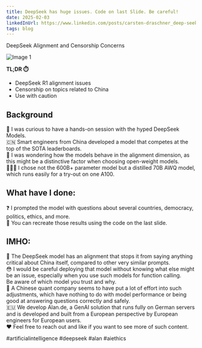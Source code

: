 ```yaml
---
title: DeepSeek has huge issues. Code on last Slide. Be careful!
date: 2025-02-03
linkedInUrl: https://www.linkedin.com/posts/carsten-draschner_deep-seek-model-issues-code-on-last-slide-activity-7289957083297325056-Wtfo?utm_source=share&utm_medium=member_desktop
tags: blog
---
```


DeepSeek Alignment and Censorship Concerns

![Image 1](/img/blog_images/deepseekvllm.png)

**TL;DR ⏱️**
- DeepSeek R1 alignment issues
- Censorship on topics related to China
- Use with caution

<!-- excerpt -->

## Background

🤖 I was curious to have a hands-on session with the hyped DeepSeek Models.  
🇨🇳 Smart engineers from China developed a model that competes at the top of the SOTA leaderboards.  
🧐 I was wondering how the models behave in the alignment dimension, as this might be a distinctive factor when choosing open-weight models.  
👨🏼‍💻 I chose not the 600B+ parameter model but a distilled 70B AWQ model, which runs easily for a try-out on one A100.

## What have I done:

❓ I prompted the model with questions about several countries, democracy, politics, ethics, and more.  
🤗 You can recreate those results using the code on the last slide.

## IMHO:

🚫 The DeepSeek model has an alignment that stops it from saying anything critical about China itself, compared to other very similar prompts.  
😳 I would be careful deploying that model without knowing what else might be an issue, especially when you use such models for function calling.  
Be aware of which model you trust and why.  
🧮 A Chinese quant company seems to have put a lot of effort into such adjustments, which have nothing to do with model performance or being good at answering questions correctly and safely.  
🇪🇺 We develop Alan.de, a GenAI solution that runs fully on German servers and is developed and built from a European perspective by European engineers for European users.  
❤️ Feel free to reach out and like if you want to see more of such content.

#artificialintelligence #deepseek #alan #aiethics
